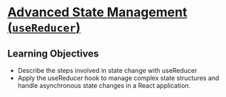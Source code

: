 # [Advanced State Management (`useReducer`)](https://login.codingdojo.com/m/754/16735/124697)

## Learning Objectives

- Describe the steps involved in state change with useReducer
- Apply the useReducer hook to manage complex state structures and handle asynchronous state changes in a React application.